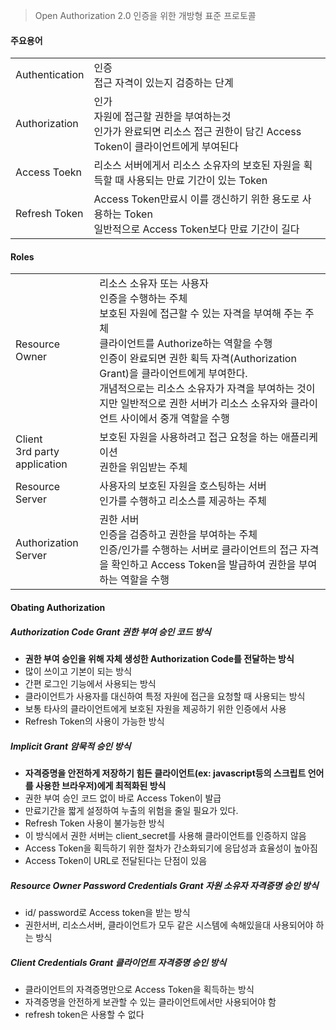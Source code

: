 > Open Authorization 2.0
> 인증을 위한 개방형 표준 프로토콜

#### 주요용어

|                |                                                                              |
| -------------- | :--------------------------------------------------------------------------- |
| Authentication | 인증<br>접근 자격이 있는지 검증하는 단계                                                     |
| Authorization  | 인가<br>자원에 접근할 권한을 부여하는것<br>인가가 완료되면 리소스 접근 권한이 담긴 Access Token이 클라이언트에게 부여된다 |
| Access Toekn   | 리소스 서버에게서 리소스 소유자의 보호된 자원을 획득할 때 사용되는 만료 기간이 있는 Token                        |
| Refresh Token  | Access Token만료시 이를 갱신하기 위한 용도로 사용하는 Token<br>일반적으로 Access Token보다 만료 기간이 길다  |
#### Roles

|                                 |                                                                                                                                                                                                                                   |
| ------------------------------- | :-------------------------------------------------------------------------------------------------------------------------------------------------------------------------------------------------------------------------------- |
| Resource Owner                  | 리소스 소유자 또는 사용자<br>인증을 수행하는 주체<br>보호된 자원에 접근할 수 있는 자격을 부여해 주는 주체<br>클라이언트를 Authorize하는 역할을 수행<br>인증이 완료되면 권한 획득 자격(Authorization Grant)을 클라이언트에게 부여한다.<br>개념적으로는 리소스 소유자가 자격을 부여하는 것이지만 일반적으로 권한 서버가 리소스 소유자와 클라이언트 사이에서 중개 역할을 수행 |
| Client<br>3rd party application | 보호된 자원을 사용하려고 접근 요청을 하는 애플리케이션<br>권한을 위임받는 주체                                                                                                                                                                                     |
| Resource Server                 | 사용자의 보호된 자원을 호스팅하는 서버<br>인가를 수행하고 리소스를 제공하는 주체                                                                                                                                                                                    |
| Authorization Server            | 권한 서버<br>인증을 검증하고 권한을 부여하는 주체<br>인증/인가를 수행하는 서버로 클라이언트의 접근 자격을 확인하고 Access Token을 발급하여 권한을 부여하는 역할을 수행                                                                                                                            |
#### Obating Authorization
##### Authorization Code Grant 권한 부여 승인 코드 방식
- **권한 부여 승인을 위해 자체 생성한 Authorization Code를 전달하는 방식**
- 많이 쓰이고 기본이 되는 방식
- 간편 로그인 기능에서 사용되는 방식
- 클라이언트가 사용자를 대신하여 특정 자원에 접근을 요청할 때 사용되는 방식
- 보통 타사의 클라이언트에게 보호된 자원을 제공하기 위한 인증에서 사용
- Refresh Token의 사용이 가능한 방식
##### Implicit Grant 암묵적 승인 방식
- **자격증명을 안전하게 저장하기 힘든 클라이언트(ex: javascript등의 스크립트 언어를 사용한 브라우저)에게 최적화된 방식**
- 권한 부여 승인 코드 없이 바로 Access Token이 발급
- 만료기간을 짧게 설정하여 누출의 위험을 줄일 필요가 있다.
- Refresh Token 사용이 불가능한 방식
- 이 방식에서 권한 서버는 client_secret를 사용해 클라이언트를 인증하지 않음
- Access Token을 획득하기 위한 절차가 간소화되기에 응답성과 효율성이 높아짐
- Access Token이 URL로 전달된다는 단점이 있음
##### Resource Owner Password Credentials Grant 자원 소유자 자격증명 승인 방식
- id/ password로 Access token을 받는 방식
- 권한서버, 리소스서버, 클라이언트가 모두 같은 시스템에 속해있을대 사용되어야 하는 방식
##### Client Credentials Grant 클라이언트 자격증명 승인 방식
- 클라이언트의 자격증명만으로 Access Token을 획득하는 방식
- 자격증명을 안전하게 보관할 수 있는 클라이언트에서만 사용되어야 함
- refresh token은 사용할 수 없다